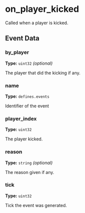 # on_player_kicked

Called when a player is kicked.

## Event Data

### by_player

**Type:** `uint32` *(optional)*

The player that did the kicking if any.

### name

**Type:** `defines.events`

Identifier of the event

### player_index

**Type:** `uint32`

The player kicked.

### reason

**Type:** `string` *(optional)*

The reason given if any.

### tick

**Type:** `uint32`

Tick the event was generated.

